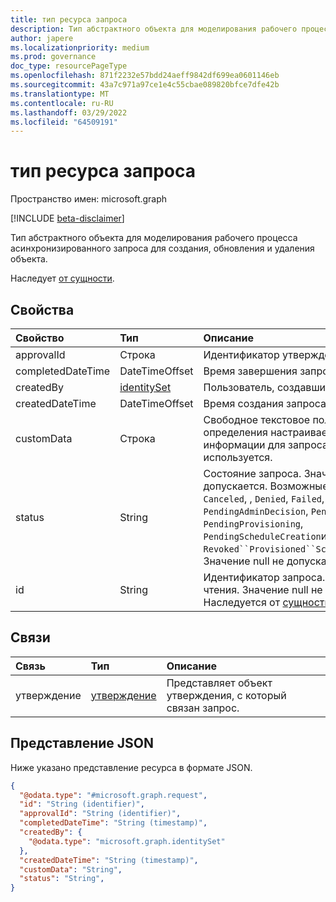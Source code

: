 ```yaml
---
title: тип ресурса запроса
description: Тип абстрактного объекта для моделирования рабочего процесса асинхронизированного запроса для создания, обновления и удаления объекта.
author: japere
ms.localizationpriority: medium
ms.prod: governance
doc_type: resourcePageType
ms.openlocfilehash: 871f2232e57bdd24aeff9842df699ea0601146eb
ms.sourcegitcommit: 43a7c971a97ce1e4c55cbae089820bfce7dfe42b
ms.translationtype: MT
ms.contentlocale: ru-RU
ms.lasthandoff: 03/29/2022
ms.locfileid: "64509191"
---
```

# <a name="request-resource-type"></a>тип ресурса запроса

Пространство имен: microsoft.graph

[!INCLUDE [beta-disclaimer](../../includes/beta-disclaimer.md)]

Тип абстрактного объекта для моделирования рабочего процесса асинхронизированного запроса для создания, обновления и удаления объекта.

Наследует [от сущности](entity.md).


## <a name="properties"></a>Свойства
|Свойство|Тип|Описание|
|:---|:---|:---|
|approvalId|Строка|Идентификатор утверждения запроса.|
|completedDateTime|DateTimeOffset|Время завершения запроса.|
|createdBy|[identitySet](identityset.md)|Пользователь, создавший этот запрос.|
|createdDateTime|DateTimeOffset|Время создания запроса.|
|customData|Строка|Свободное текстовое поле для определения настраиваемой информации для запроса. Не используется.|
|status|String|Состояние запроса. Значение null не допускается. Возможные значения: `Canceled`, , `Denied`, `Failed`, `Granted`, `PendingAdminDecision`, `PendingApproval`, `PendingProvisioning`, `PendingScheduleCreation`и `Revoked``Provisioned``ScheduleCreated`. Значение null не допускается.|
|id|String|Идентификатор запроса. Только для чтения. Значение null не допускается. Наследуется от [сущности](entity.md).|

## <a name="relationships"></a>Связи
|Связь|Тип|Описание|
|:---|:---|:---|
|утверждение|[утверждение](../resources/approval.md)|Представляет объект утверждения, с который связан запрос.|

## <a name="json-representation"></a>Представление JSON
Ниже указано представление ресурса в формате JSON.
<!-- {
  "blockType": "resource",
  "keyProperty": "id",
  "@odata.type": "microsoft.graph.request",
  "baseType": "microsoft.graph.entity",
  "openType": false
}
-->
``` json
{
  "@odata.type": "#microsoft.graph.request",
  "id": "String (identifier)",
  "approvalId": "String (identifier)",
  "completedDateTime": "String (timestamp)",
  "createdBy": {
    "@odata.type": "microsoft.graph.identitySet"
  },
  "createdDateTime": "String (timestamp)",
  "customData": "String",
  "status": "String",
}
```

